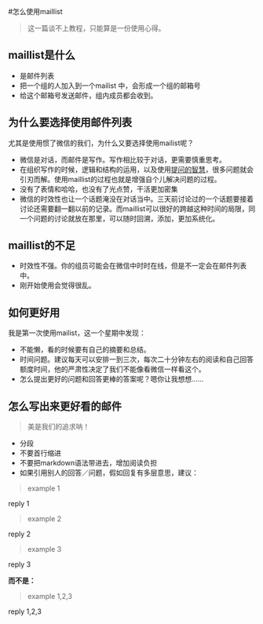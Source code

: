 #怎么使用maillist
> 这一篇谈不上教程，只能算是一份使用心得。

## maillist是什么
- 是邮件列表
- 把一个组的人加入到一个mailist 中，会形成一个组的邮箱号
- 给这个邮箱号发送邮件，组内成员都会收到。

## 为什么要选择使用邮件列表
尤其是使用惯了微信的我们，为什么又要选择使用mailist呢？

- 微信是对话，而邮件是写作。写作相比较于对话，更需要慎重思考。
- 在组织写作的时候，逻辑和结构的运用，以及使用[提问的智慧](http://wiki.woodpecker.org.cn/moin/AskForHelp)，很多问题就会引刃而解。使用maillist的过程也就是增强自个儿解决问题的过程。
- 没有了表情和哈哈，也没有了光点赞，干活更加密集
- 微信的时效性也让一个话题淹没在对话当中。三天前讨论过的一个话题要接着讨论还需要翻一翻以前的记录。而maillist可以很好的跨越这种时间的局限，同一个问题的讨论就放在那里，可以随时回溯，添加，更加系统化。

## maillist的不足
- 时效性不强。你的组员可能会在微信中时时在线，但是不一定会在邮件列表中。
- 刚开始使用会觉得很乱。

## 如何更好用
我是第一次使用mailist，这一个星期中发现：

- 不能懒，看的时候要有自己的摘要和总结。
- 时间问题。建议每天可以安排一到三次，每次二十分钟左右的阅读和自己回答额度时间，他的严肃性决定了我们不能像看微信一样看这个。
- 怎么提出更好的问题和回答更棒的答案呢？嗯你让我想想……

## 怎么写出来更好看的邮件
> 美是我们的追求呐！

- 分段
- 不要首行缩进
- 不要把markdown语法带进去，增加阅读负担
- 如果引用别人的回答／问题，假如回复有多层意思，建议：

 > example 1
 
 reply 1
 
 > example 2
 
 reply 2
 > example 3
 
 reply 3
 
**而不是：**
> example 1,2,3

reply 1,2,3
 
 